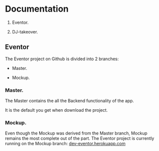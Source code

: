 


# Documentation  


1. Eventor. 

2. DJ-takeover. 


## Eventor

The Eventor project on Github is divided into 2 branches:

* Master. 

* Mockup. 

### Master. 


The Master contains the all the Backend functionality of the app.  

It is the default you get when download the project. 

### Mockup. 

Even though the Mockup was derived from the Master branch, Mockup remains the most complete out of the part. The Eventor project is currently running on the Mockup branch: [dev-eventor.herokuapp.com](https://dev-eventor.herokuapp.com)    





